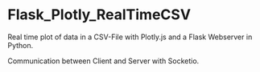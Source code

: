 # Flask_Plotly_RealTimeCSV
Real time plot of data in a CSV-File with Plotly.js and a Flask Webserver in Python.

Communication between Client and Server with Socketio.
